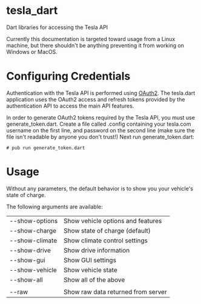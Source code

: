 # tesla_dart
Dart libraries for accessing the Tesla API

Currently this documentation is targeted toward usage from a Linux machine,
but there shouldn't be anything preventing it from working on Windows or MacOS.

# Configuring Credentials #
Authentication with the Tesla API is performed using 
[OAuth2](https://oauth.net/2/).  The tesla.dart application uses the OAuth2
access and refresh tokens provided by the authentication API to access the
main API features.

In order to generate OAuth2 tokens required by the Tesla API, you must use
generate_token.dart. Create a file called .config containing your tesla.com
username on the first line, and password on the second line (make sure the
file isn't readable by anyone you don't trust!)  Next run generate_token.dart:

```shell
# pub run generate_token.dart
```

# Usage #
Without any parameters, the default behavior is to show you your vehicle's
state of charge.

The following arguments are available:

|                 |                                    |
|-----------------|------------------------------------|
|  --show-options |  Show vehicle options and features |
|  --show-charge  |  Show state of charge (default)    |
|  --show-climate |  Show climate control settings     |
|  --show-drive   |  Show drive information            |
|  --show-gui     |  Show GUI settings                 |
|  --show-vehicle |  Show vehicle state                |
|  --show-all     |  Show all of the above             |
|                 |                                    |
|  --raw          | Show raw data returned from server |

